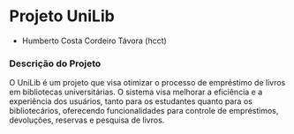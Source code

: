 # Projeto UniLib

- Humberto Costa Cordeiro Távora (hcct)

### Descrição do Projeto
O UniLib é um projeto que visa otimizar o processo de empréstimo de livros em bibliotecas universitárias. O sistema visa melhorar a eficiência e a experiência dos usuários, tanto para os estudantes quanto para os bibliotecários, oferecendo funcionalidades para controle de empréstimos, devoluções, reservas e pesquisa de livros.
